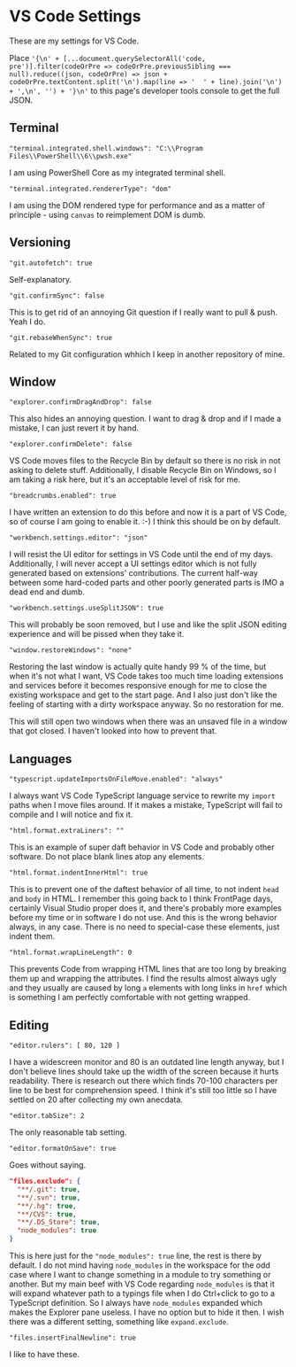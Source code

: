 # VS Code Settings

These are my settings for VS Code.

Place `'{\n' + [...document.querySelectorAll('code, pre')].filter(codeOrPre => codeOrPre.previousSibling === null).reduce((json, codeOrPre) => json + codeOrPre.textContent.split('\n').map(line => '  ' + line).join('\n') + ',\n', '') + '}\n'` to this page's developer tools console to get the full JSON.

## Terminal

`"terminal.integrated.shell.windows": "C:\\Program Files\\PowerShell\\6\\pwsh.exe"`

I am using PowerShell Core as my integrated terminal shell.

`"terminal.integrated.rendererType": "dom"`

I am using the DOM rendered type for performance and as a matter of principle - using `canvas` to reimplement DOM is dumb.

## Versioning

`"git.autofetch": true`

Self-explanatory.

`"git.confirmSync": false`

This is to get rid of an annoying Git question if I really want to pull & push. Yeah I do.

`"git.rebaseWhenSync": true`

Related to my Git configuration whhich I keep in another repository of mine.

## Window

`"explorer.confirmDragAndDrop": false`

This also hides an annoying question. I want to drag & drop and if I made a mistake, I can just revert it by hand.

`"explorer.confirmDelete": false`

VS Code moves files to the Recycle Bin by default so there is no risk in not asking to delete stuff.
Additionally, I disable Recycle Bin on Windows, so I am taking a risk here, but it's an acceptable level of risk for me.

`"breadcrumbs.enabled": true`

I have written an extension to do this before and now it is a part of VS Code, so of course I am going to enable it. :-)
I think this should be on by default.

`"workbench.settings.editor": "json"`

I will resist the UI editor for settings in VS Code until the end of my days.
Additionally, I will never accept a UI settings editor which is not fully generated based on extensions' contributions.
The current half-way between some hard-coded parts and other poorly generated parts is IMO a dead end and dumb.

`"workbench.settings.useSplitJSON": true`

This will probably be soon removed, but I use and like the split JSON editing experience and will be pissed when they take it.

`"window.restoreWindows": "none"`

Restoring the last window is actually quite handy 99 % of the time, but when it's not what I want, VS Code takes too much
time loading extensions and services before it becomes responsive enough for me to close the existing workspace and get to
the start page. And I also just don't like the feeling of starting with a dirty workspace anyway. So no restoration for me.

This will still open two windows when there was an unsaved file in a window that got closed. I haven't looked into how to
prevent that.

## Languages

`"typescript.updateImportsOnFileMove.enabled": "always"`

I always want VS Code TypeScript language service to rewrite my `import` paths when I move files around.
If it makes a mistake, TypeScript will fail to compile and I will notice and fix it.

`"html.format.extraLiners": ""`

This is an example of super daft behavior in VS Code and probably other software. Do not place blank lines atop any elements.

`"html.format.indentInnerHtml": true`

This is to prevent one of the daftest behavior of all time, to not indent `head` and `body` in HTML.
I remember this going back to I think FrontPage days, certainly Visual Studio proper does it, and there's probably more examples
before my time or in software I do not use.
And this is the wrong behavior always, in any case. There is no need to special-case these elements, just indent them.

`"html.format.wrapLineLength": 0`

This prevents Code from wrapping HTML lines that are too long by breaking them up and wrapping the attributes.
I find the results almost always ugly and they usually are caused by long `a` elements with long links in `href` which is something
I am perfectly comfortable with not getting wrapped.

## Editing

`"editor.rulers": [ 80, 120 ]`

I have a widescreen monitor and 80 is an outdated line length anyway, but I don't believe lines should take up the width
of the screen because it hurts readability. There is research out there which finds 70-100 characters per line to be best
for comprehension speed. I think it's still too little so I have settled on 20 after collecting my own anecdata.

`"editor.tabSize": 2`

The only reasonable tab setting.

`"editor.formatOnSave": true`

Goes without saying.

```json
"files.exclude": {
  "**/.git": true,
  "**/.svn": true,
  "**/.hg": true,
  "**/CVS": true,
  "**/.DS_Store": true,
  "node_modules": true
}
```

This is here just for the `"node_modules": true` line, the rest is there by default. I do not mind having `node_modules`
in the workspace for the odd case where I want to change something in a module to try something or another. But my main
beef with VS Code regarding `node_modules` is that it will expand whatever path to a typings file when I do Ctrl+click
to go to a TypeScript definition. So I always have `node_modules` expanded which makes the Explorer pane useless. I have
no option but to hide it then. I wish there was a different setting, something like `expand.exclude`.

`"files.insertFinalNewline": true`

I like to have these.

